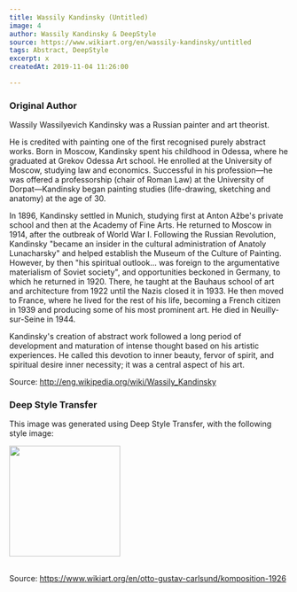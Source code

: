 ```yaml
---
title: Wassily Kandinsky (Untitled)
image: 4
author: Wassily Kandinsky & DeepStyle
source: https://www.wikiart.org/en/wassily-kandinsky/untitled
tags: Abstract, DeepStyle
excerpt: x
createdAt: 2019-11-04 11:26:00

---
```


### Original Author

Wassily Wassilyevich Kandinsky was a Russian painter and art theorist.

He is credited with painting one of the first recognised purely abstract works. Born in Moscow, Kandinsky spent his childhood in Odessa, where he graduated at Grekov Odessa Art school. He enrolled at the University of Moscow, studying law and economics. Successful in his profession—he was offered a professorship (chair of Roman Law) at the University of Dorpat—Kandinsky began painting studies (life-drawing, sketching and anatomy) at the age of 30.

In 1896, Kandinsky settled in Munich, studying first at Anton Ažbe's private school and then at the Academy of Fine Arts. He returned to Moscow in 1914, after the outbreak of World War I. Following the Russian Revolution, Kandinsky "became an insider in the cultural administration of Anatoly Lunacharsky" and helped establish the Museum of the Culture of Painting. However, by then "his spiritual outlook... was foreign to the argumentative materialism of Soviet society", and opportunities beckoned in Germany, to which he returned in 1920. There, he taught at the Bauhaus school of art and architecture from 1922 until the Nazis closed it in 1933. He then moved to France, where he lived for the rest of his life, becoming a French citizen in 1939 and producing some of his most prominent art. He died in Neuilly-sur-Seine in 1944.

Kandinsky's creation of abstract work followed a long period of development and maturation of intense thought based on his artistic experiences. He called this devotion to inner beauty, fervor of spirit, and spiritual desire inner necessity; it was a central aspect of his art.


Source: http://eng.wikipedia.org/wiki/Wassily_Kandinsky

### Deep Style Transfer 

This image was generated using Deep Style Transfer, with the following style image: 

<img src="https://uploads7.wikiart.org/images/otto-gustav-carlsund/komposition-1926.jpg!Blog.jpg" width="200px">

<br>
<br>

Source: https://www.wikiart.org/en/otto-gustav-carlsund/komposition-1926
